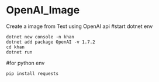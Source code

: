 # OpenAI_Image
Create a image from Text using OpenAI api
#start dotnet env
```
dotnet new console -n khan
dotnet add package OpenAI -v 1.7.2
cd khan
dotnet run
```
#for python env
```
pip install requests
```
